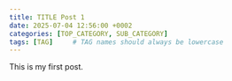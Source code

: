 ```yaml
---
title: TITLE Post 1
date: 2025-07-04 12:56:00 +0002
categories: [TOP_CATEGORY, SUB_CATEGORY]
tags: [TAG]     # TAG names should always be lowercase
---
```

This is my first post.
